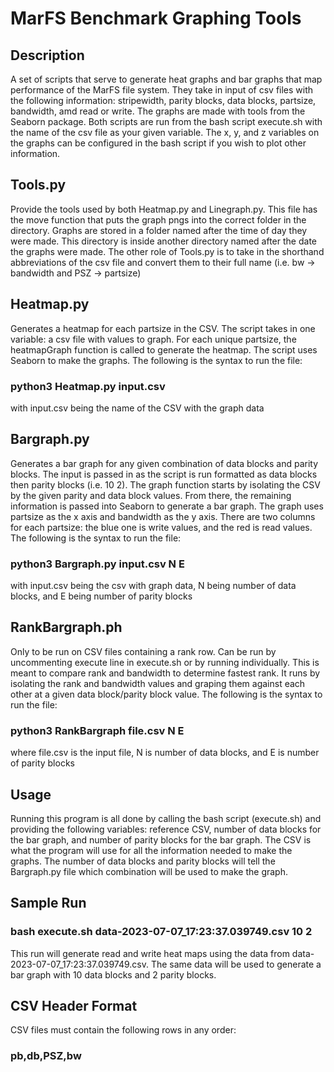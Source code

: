 # MarFS Benchmark Graphing Tools

## Description
A set of scripts that serve to generate heat graphs and bar graphs that map performance of the MarFS file system. They take in input of csv files with the following information: stripewidth, parity blocks, data blocks, partsize, bandwidth, amd read or write. The graphs are made with tools from the Seaborn package. Both scripts are run from the bash script execute.sh with the name of the csv file as your given variable. The x, y, and z variables on the graphs can be configured in the bash script if you wish to plot other information.

## Tools.py
Provide the tools used by both Heatmap.py and Linegraph.py. This file has the move function that puts the graph pngs into the correct folder in the directory. Graphs are stored in a folder named after the time of day they were made. This directory is inside another directory named after the date the graphs were made. The other role of Tools.py is to take in the shorthand abbreviations of the csv file and convert them to their full name (i.e. bw -> bandwidth and PSZ -> partsize)

## Heatmap.py
Generates a heatmap for each partsize in the CSV. The script takes in one variable: a csv file with values to graph. For each unique partsize, the heatmapGraph function is called to generate the heatmap. The script uses Seaborn to make the graphs.
The following is the syntax to run the file:
### python3 Heatmap.py input.csv 
with input.csv being the name of the CSV with the graph data

## Bargraph.py
Generates a bar graph for any given combination of data blocks and parity blocks. The input is passed in as the script is run formatted as data blocks then parity blocks (i.e. 10 2). The graph function starts by isolating the CSV by the given parity and data block values. From there, the remaining information is passed into Seaborn to generate a bar graph. The graph uses partsize as the x axis and bandwidth as the y axis. There are two columns for each partsize: the blue one is write values, and the red is read values.
The following is the syntax to run the file:
### python3 Bargraph.py input.csv N E
with input.csv being the csv with graph data, N being number of data blocks, and E being number of parity blocks

## RankBargraph.ph
Only to be run on CSV files containing a rank row. Can be run by uncommenting execute line in execute.sh or by running individually. This is meant to compare rank and bandwidth to determine fastest rank. It runs by isolating the rank and bandwidth values and graping them against each other at a given data block/parity block value.
The following is the syntax to run the file:
### python3 RankBargraph file.csv N E 
where file.csv is the input file, N is number of data blocks, and E is number of parity blocks

## Usage
Running this program is all done by calling the bash script (execute.sh) and providing the following variables: reference CSV, number of data blocks for the bar graph, and number of parity blocks for the bar graph. The CSV is what the program will use for all the information needed to make the graphs. The number of data blocks and parity blocks will tell the Bargraph.py file which combination will be used to make the graph. 

## Sample Run
### bash execute.sh data-2023-07-07_17:23:37.039749.csv 10 2
This run will generate read and write heat maps using the data from data-2023-07-07_17:23:37.039749.csv. The same data will be used to generate a bar graph with 10 data blocks and 2 parity blocks. 

## CSV Header Format
CSV files must contain the following rows in any order:
### pb,db,PSZ,bw
